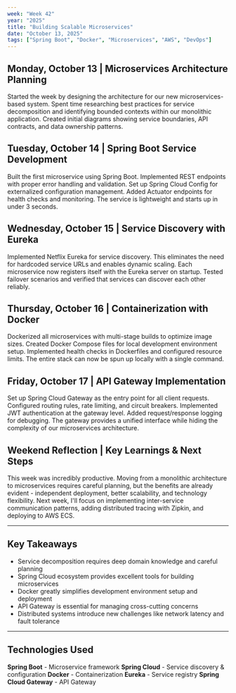 ```yaml
---
week: "Week 42"
year: "2025"
title: "Building Scalable Microservices"
date: "October 13, 2025"
tags: ["Spring Boot", "Docker", "Microservices", "AWS", "DevOps"]
---
```


## Monday, October 13 | Microservices Architecture Planning

Started the week by designing the architecture for our new microservices-based system. Spent time researching best practices for service decomposition and identifying bounded contexts within our monolithic application. Created initial diagrams showing service boundaries, API contracts, and data ownership patterns.

## Tuesday, October 14 | Spring Boot Service Development

Built the first microservice using Spring Boot. Implemented REST endpoints with proper error handling and validation. Set up Spring Cloud Config for externalized configuration management. Added Actuator endpoints for health checks and monitoring. The service is lightweight and starts up in under 3 seconds.

## Wednesday, October 15 | Service Discovery with Eureka

Implemented Netflix Eureka for service discovery. This eliminates the need for hardcoded service URLs and enables dynamic scaling. Each microservice now registers itself with the Eureka server on startup. Tested failover scenarios and verified that services can discover each other reliably.

## Thursday, October 16 | Containerization with Docker

Dockerized all microservices with multi-stage builds to optimize image sizes. Created Docker Compose files for local development environment setup. Implemented health checks in Dockerfiles and configured resource limits. The entire stack can now be spun up locally with a single command.

## Friday, October 17 | API Gateway Implementation

Set up Spring Cloud Gateway as the entry point for all client requests. Configured routing rules, rate limiting, and circuit breakers. Implemented JWT authentication at the gateway level. Added request/response logging for debugging. The gateway provides a unified interface while hiding the complexity of our microservices architecture.

## Weekend Reflection | Key Learnings & Next Steps

This week was incredibly productive. Moving from a monolithic architecture to microservices requires careful planning, but the benefits are already evident - independent deployment, better scalability, and technology flexibility. Next week, I'll focus on implementing inter-service communication patterns, adding distributed tracing with Zipkin, and deploying to AWS ECS.

---

## Key Takeaways

- Service decomposition requires deep domain knowledge and careful planning
- Spring Cloud ecosystem provides excellent tools for building microservices
- Docker greatly simplifies development environment setup and deployment
- API Gateway is essential for managing cross-cutting concerns
- Distributed systems introduce new challenges like network latency and fault tolerance

---

## Technologies Used

**Spring Boot** - Microservice framework
**Spring Cloud** - Service discovery & configuration
**Docker** - Containerization
**Eureka** - Service registry
**Spring Cloud Gateway** - API Gateway